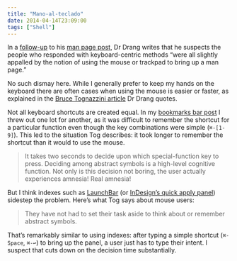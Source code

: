 ```yaml
---
title: "Mano-al-teclado"
date: 2014-04-14T23:09:00
tags: ["Shell"]
---
```


In a [follow-up][drman2] to his [man page post][drman1], Dr Drang writes that he suspects the people who responded with keyboard-centric methods “were all slightly appalled by the notion of using the mouse or trackpad to bring up a man page.”

No such dismay here. While I generally prefer to keep my hands on the keyboard there are often cases when using the mouse is easier or faster, as explained in the [Bruce Tognazzini article][tog] Dr Drang quotes.

Not all keyboard shortcuts are created equal. In my [bookmarks bar post][bookm] I threw out one lot for another, as it was difficult to remember the shortcut for a particular function even though the key combinations were simple (`⌘-[1-9]`). This led to the situation Tog describes: it took longer to remember the shortcut than it would to use the mouse.

> It takes two seconds to decide upon which special-function key to press.
> Deciding among abstract symbols is a high-level cognitive function.
> Not only is this decision not boring, the user actually experiences amnesia!
> Real amnesia!

But I think indexes such as [LaunchBar][lb] (or [InDesign’s quick apply panel][idqap]) sidestep the problem. Here’s what Tog says about mouse users:

> They have not had to set their task aside to think about or remember abstract symbols.

That’s remarkably similar to using indexes: after typing a simple shortcut (`⌘-Space`, `⌘-↩`) to bring up the panel, a user just has to type their intent. I suspect that cuts down on the decision time substantially.


[drman1]: http://www.leancrew.com/all-this/2014/04/oh-man/
[drman2]: http://www.leancrew.com/all-this/2014/04/man-page-followup/
[bookm]: /2013/11/die-bookmarks-bar-die/
[tog]: http://www.asktog.com/TOI/toi06KeyboardVMouse1.html
[idqap]: http://help.adobe.com/en_US/indesign/cs/using/WSa285fff53dea4f8617383751001ea8cb3f-6e68a.html#WSE4179F8F-7053-48b4-BFDC-2102D5F27789
[lb]: http://www.obdev.at/products/launchbar/index.html
